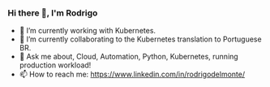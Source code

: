 ### Hi there 👋, I'm Rodrigo

- 🌱 I’m currently working with Kubernetes.
- 👯 I’m currently collaborating to the Kubernetes translation to Portuguese BR.
- 💬 Ask me about, Cloud, Automation, Python, Kubernetes, running production workload!
- 📫 How to reach me: https://www.linkedin.com/in/rodrigodelmonte/

<!--
**rodrigodelmonte/rodrigodelmonte** is a ✨ _special_ ✨ repository because its `README.md` (this file) appears on your GitHub profile.

Here are some ideas to get you started:

- 🔭 I’m currently working on ...
- 🌱 I’m currently learning ...
- 👯 I’m looking to collaborate on ...
- 🤔 I’m looking for help with ...
- 💬 Ask me about ...
- 📫 How to reach me: ...
- 😄 Pronouns: ...
- ⚡ Fun fact: ...
-->
